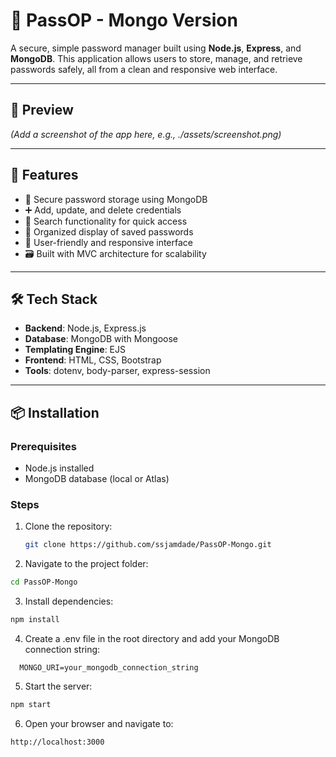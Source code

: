 # 🔐 PassOP - Mongo Version

A secure, simple password manager built using **Node.js**, **Express**, and **MongoDB**. This application allows users to store, manage, and retrieve passwords safely, all from a clean and responsive web interface.

---

## 📸 Preview

*(Add a screenshot of the app here, e.g., ./assets/screenshot.png)*

---

## 🚀 Features

- 🔐 Secure password storage using MongoDB
- ➕ Add, update, and delete credentials
- 🧠 Search functionality for quick access
- 🧾 Organized display of saved passwords
- 🧑 User-friendly and responsive interface
- 🗃 Built with MVC architecture for scalability

---

## 🛠 Tech Stack

- **Backend**: Node.js, Express.js
- **Database**: MongoDB with Mongoose
- **Templating Engine**: EJS
- **Frontend**: HTML, CSS, Bootstrap
- **Tools**: dotenv, body-parser, express-session

---

## 📦 Installation

### Prerequisites

- Node.js installed
- MongoDB database (local or Atlas)

### Steps

1. Clone the repository:
   ```bash
   git clone https://github.com/ssjamdade/PassOP-Mongo.git
   ```

2. Navigate to the project folder:

```bash
cd PassOP-Mongo
```

3. Install dependencies:

```bash
npm install
```

4. Create a .env file in the root directory and add your MongoDB connection string:
```
  MONGO_URI=your_mongodb_connection_string
```

5. Start the server:
```bash
npm start
```

6. Open your browser and navigate to:
```
http://localhost:3000
```
